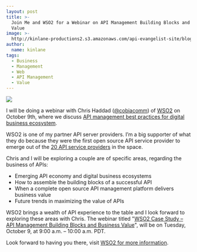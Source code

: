 ```yaml
---
layout: post
title: >-
  Join Me and WSO2 for a Webinar on API Management Building Blocks and Business
  Value
image: >-
  http://kinlane-productions2.s3.amazonaws.com/api-evangelist-site/blog/wso2-logo.jpeg
author:
  name: kinlane
tags:
  - Business
  - Management
  - Web
  - API Management
  - Value
---
```

[![](https://s3.amazonaws.com/kinlane-productions2/api-service-providers/wso2/wso2-logo-white-800X360.jpg)](http://wso2.com/ "WSO2")

I will be doing a webinar with Chris Haddad ([@cobiacomm](https://twitter.com/cobiacomm)) of [WSO2](http://wso2.com/ "WSO2") on October 9th, where we discuss [API management best practices for digital business ecosystem](http://wso2.org/library/webinars/2012/10/wso2-case-study-api-management-building-blocks-business-value/ "API management best practices for digital business ecosystem").

WSO2 is one of my partner API server providers. I’m a big supporter of what they do because they were the first open source API service provider to emerge out of the [20 API service providers](http://apievangelist.com/2012/06/15/api-service-provider-roundup-for-2012/ "20 API Service Providers") in the space.

Chris and I will be exploring a couple are of specific areas, regarding the business of APIs:

*   Emerging API economy and digital business ecosystems
*   How to assemble the building blocks of a successful API
*   When a complete open source API management platform delivers business value
*   Future trends in maximizing the value of APIs

WSO2 brings a wealth of API experience to the table and I look forward to exploring these areas with Chris. The webinar titled "[WSO2 Case Study – API Management Building Blocks and Business Value](http://wso2.org/library/webinars/2012/10/wso2-case-study-api-management-building-blocks-business-value "WSO2 Case Study – API Management Building Blocks and Business Value")", will be on Tuesday, October 9, at 9:00 a.m. – 10:00 a.m. PDT.

Look forward to having you there, visit [WSO2 for more information](http://wso2.org/library/webinars/2012/10/wso2-case-study-api-management-building-blocks-business-value).